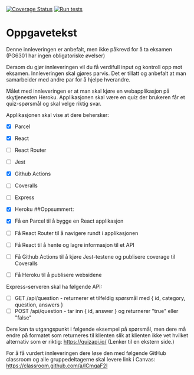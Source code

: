 [![Coverage Status](https://coveralls.io/repos/github/kristiania-pg6301-2022/pg6301-innlevering-Elsa-tech/badge.svg?branch=main)](https://coveralls.io/github/kristiania-pg6301-2022/pg6301-innlevering-Elsa-tech?branch=main)
[![Run tests](https://github.com/kristiania-pg6301-2022/pg6301-innlevering-Elsa-tech/actions/workflows/test.yml/badge.svg)](https://github.com/kristiania-pg6301-2022/pg6301-innlevering-Elsa-tech/actions/workflows/test.yml)

# Oppgavetekst

Denne innleveringen er anbefalt, men ikke påkrevd for å ta eksamen (PG6301 har ingen obligatoriske øvelser)

Dersom du gjør innleveringen vil du få verdifull input og kontroll opp mot eksamen. Innleveringen skal gjøres parvis. Det er tillatt og anbefalt at man samarbeider med andre par for å hjelpe hverandre.

Målet med innleveringen er at man skal kjøre en webapplikasjon på skytjenesten Heroku. Applikasjonen skal være en quiz der brukeren får et quiz-spørsmål og skal velge riktig svar.

Applikasjonen skal vise at dere behersker:

- [x] Parcel
- [x] React
- [ ] React Router
- [ ] Jest
- [x] Github Actions
- [ ] Coveralls
- [ ] Express
- [x] Heroku
##Oppsummert:

- [x] Få en Parcel til å bygge en React applikasjon
- [ ] Få React Router til å navigere rundt i applikasjonen
- [ ] Få React til å hente og lagre informasjon til et API
- [ ] Få Github Actions til å kjøre Jest-testene og publisere coverage til Coveralls
- [ ] Få Heroku til å publisere websidene

Express-serveren skal ha følgende API:

- [ ] GET /api/question - returnerer et tilfeldig spørsmål med { id, category, question, answers }
- [ ] POST /api/question - tar inn { id, answer } og returnerer "true" eller "false"

Dere kan ta utgangspunkt i følgende eksempel på spørsmål, men dere må endre på formatet som returneres til klienten slik at klienten ikke vet hvilket alternativ som er riktig: https://quizapi.io/ (Lenker til en ekstern side.)

For å få vurdert innleveringen dere løse den med følgende GitHub classroom og alle gruppedeltagerne skal levere link i Canvas: https://classroom.github.com/a/lCmgaF2I
